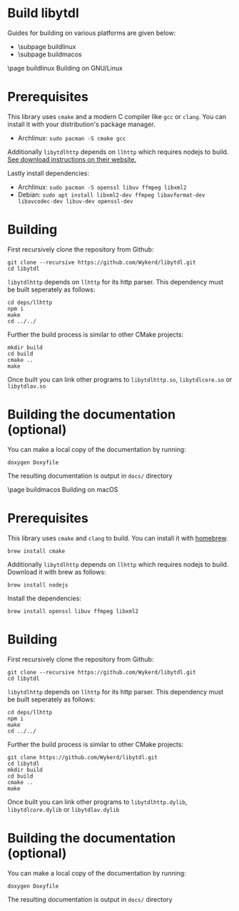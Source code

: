 # Build libytdl

Guides for building on various platforms are given below:
- \subpage buildlinux
- \subpage buildmacos

\page buildlinux Building on GNU/Linux
# Prerequisites
This library uses `cmake` and a modern C compiler like `gcc` or `clang`. You can install it with your distribution's package manager.
- Archlinux: `sudo pacman -S cmake gcc`

Additionally `libytdlhttp` depends on `llhttp` which requires nodejs to build. [See download instructions on their website.](https://nodejs.org/en/download/package-manager/)

Lastly install dependencies: 
- Archlinux: `sudo pacman -S openssl libuv ffmpeg libxml2`
- Debian: `sudo apt install libxml2-dev ffmpeg libavformat-dev libavcodec-dev libuv-dev openssl-dev`

# Building
First recursively clone the repository from Github:
```
git clone --recursive https://github.com/Wykerd/libytdl.git
cd libytdl
```

`libytdlhttp` depends on `llhttp` for its http parser. This dependency must be built seperately as follows:
```
cd deps/llhttp
npm i
make
cd ../../
```

Further the build process is similar to other CMake projects:
```
mkdir build
cd build
cmake ..
make
```
Once built you can link other programs to `libytdlhttp.so`, `libytdlcore.so` or `libytdlav.so`

# Building the documentation (optional)
You can make a local copy of the documentation by running:
```
doxygen Doxyfile
```
The resulting documentation is output in `docs/` directory

\page buildmacos Building on macOS
# Prerequisites 
This library uses `cmake` and `clang` to build. You can install it with [homebrew](https://brew.sh).
```
brew install cmake
```

Additionally `libytdlhttp` depends on `llhttp` which requires nodejs to build. Download it with brew as follows:
```
brew install nodejs
```

Install the dependencies:
```
brew install openssl libuv ffmpeg libxml2
```

# Building
First recursively clone the repository from Github:
```
git clone --recursive https://github.com/Wykerd/libytdl.git
cd libytdl
```

`libytdlhttp` depends on `llhttp` for its http parser. This dependency must be built seperately as follows:
```
cd deps/llhttp
npm i
make
cd ../../
```

Further the build process is similar to other CMake projects:
```
git clone https://github.com/Wykerd/libytdl.git
cd libytdl
mkdir build
cd build
cmake ..
make
```
Once built you can link other programs to `libytdlhttp.dylib`, `libytdlcore.dylib` or `libytdlav.dylib`

# Building the documentation (optional)
You can make a local copy of the documentation by running:
```
doxygen Doxyfile
```
The resulting documentation is output in `docs/` directory
